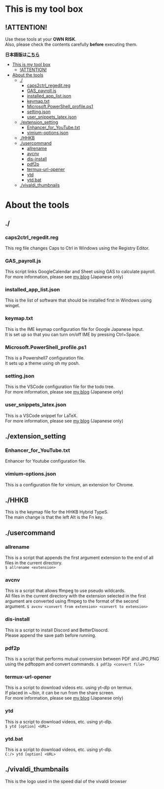 # This is my tool box
## !ATTENTION!
Use these tools at your **OWN RISK**.  
Also, please check the contents carefully **before** executing them.

__日本語版は[こちら](/README.jp.md)__

- [This is my tool box](#this-is-my-tool-box)
	- [!ATTENTION!](#attention)
- [About the tools](#about-the-tools)
	- [./](#)
		- [caps2ctrl\_regedit.reg](#caps2ctrl_regeditreg)
		- [GAS\_payroll.js](#gas_payrolljs)
		- [installed\_app\_list.json](#installed_app_listjson)
		- [keymap.txt](#keymaptxt)
		- [Microsoft.PowerShell\_profile.ps1](#microsoftpowershell_profileps1)
		- [setting.json](#settingjson)
		- [user\_snippets\_latex.json](#user_snippets_latexjson)
	- [./extension\_setting](#extension_setting)
		- [Enhancer\_for\_YouTube.txt](#enhancer_for_youtubetxt)
		- [vimium-options.json](#vimium-optionsjson)
	- [./HHKB](#hhkb)
	- [./usercommand](#usercommand)
		- [allrename](#allrename)
		- [avcnv](#avcnv)
		- [dis-install](#dis-install)
		- [pdf2p](#pdf2p)
		- [termux-url-opener](#termux-url-opener)
		- [ytd](#ytd)
		- [ytd.bat](#ytdbat)
	- [./vivaldi\_thumbnails](#vivaldi_thumbnails)

# About the tools
## ./
### caps2ctrl_regedit.reg
This reg file changes Caps to Ctrl in Windows using the Registry Editor.
### GAS_payroll.js
This script links GoogleCalendar and Sheet using GAS to calculate payroll.  
For more information, please see [my blog](https://datsuka-qwerty.hatenablog.com/entry/diary/gas_payroll) (Japanese only)
### installed_app_list.json
This is the list of software that should be installed first in Windows using winget.
### keymap.txt
This is the IME keymap configuration file for Google Japanese Input.  
It is set up so that you can turn on/off IME by pressing Ctrl+Space.
### Microsoft.PowerShell_profile.ps1
This is a Powershell7 configuration file.  
It sets up a theme using oh my posh.
### setting.json
This is the VSCode configuration file for the todo tree.  
For more information, please see [my blog](https://datsuka-qwerty.hatenablog.com/entry/latex/linux_install) (Japanese only)
### user_snippets_latex.json
This is a VSCode snippet for LaTeX.  
For more information, please see [my blog](https://datsuka-qwerty.hatenablog.com/entry/latex/linux_install) (Japanese only)
## ./extension_setting
### Enhancer_for_YouTube.txt
Enhancer for Youtube configuration file.  
### vimium-options.json
This is a configuration file for vimium, an extension for Chrome.
## ./HHKB
This is the keymap file for the HHKB Hybrid TypeS.  
The main change is that the left Alt is the Fn key.
## ./usercommand
### allrename
This is a script that appends the first argument extension to the end of all files in the current directory.  
```$ allrename <extension>```
### avcnv
This is a script that allows ffmpeg to use pseudo wildcards.  
All files in the current directory with the extension selected in the first argument are converted using ffmpeg to the format of the second argument.
```$ avcnv <convert from extension> <convert to extension>```
### dis-install
This is a script to install Discord and BetterDisocrd.  
Please append the save path before running.
### pdf2p
This is a script that performs mutual conversion between PDF and JPG,PNG using the pdftoppm and convert commands.
```$ pdf2p <convert file>```
### termux-url-opener
This is a script to download videos etc. using yt-dlp on termux.  
If placed in ~/bin, it can be run from the share screen.  
For more information, please see [my blog](https://datsuka-qwerty.hatenablog.com/entry/androidtips/termux-youtube-dl) (Japanese only)
### ytd
This is a script to download videos, etc. using yt-dlp.  
```$ ytd [option] <URL>```
### ytd.bat
This is a script to download videos, etc. using yt-dlp.  
```C:/> ytd [option] <URL>```
## ./vivaldi_thumbnails
This is the logo used in the speed dial of the vivaldi browser